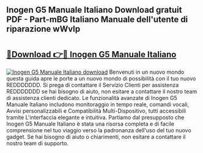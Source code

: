 ## Inogen G5 Manuale Italiano Download gratuit PDF - Part-mBG Italiano Manuale dell'utente di riparazione wWvIp

# <h2><a href="http://dfb4vl.blite.top/?on=Inogen+G5+Manuale+Italiano">🔗Download 👉🔴 Inogen G5 Manuale Italiano</a></h2>

[![Inogen G5 Manuale Italiano download](https://i.imgur.com/lujVjoI.png)](http://dfb4vl.blite.top/?on=Inogen+G5+Manuale+Italiano)
Benvenuti in un nuovo mondo questa guida apre le porte a un nuovo mondo di possibilità con il tuo nuovo REDDDDDDD. Si prega di contattare il Servizio Clienti per assistenza REDDDDDDD se hai bisogno di aiuto, non esitare a contattare il nostro team di assistenza clienti dedicato. Le funzionalità avanzate di Inogen G5 Manuale Italiano includono monitoraggio in tempo reale, comandi vocali, Avvisi personalizzabili e Compatibilità Multi-Dispositivo, tutti accessibili tramite L'interfaccia elegante e intuitiva. Partiamo dal presupposto che Inogen G5 Manuale Italiano è stata una risorsa completa e di facile comprensione nel tuo viaggio verso la padronanza dell'uso del tuo nuovo gadget. Se hai bisogno di aiuto o chiarimenti, non esitare a contattare il nostro team di supporto.
